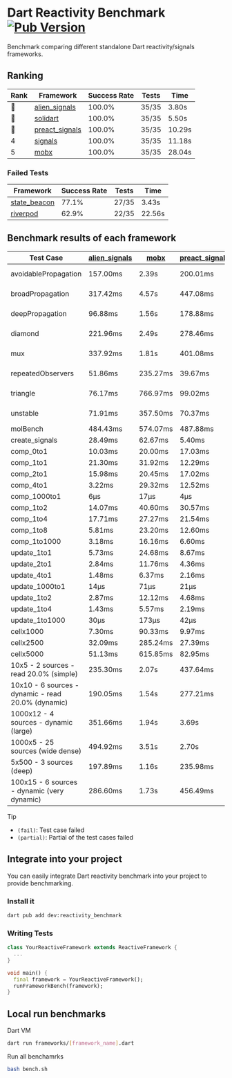 # Dart Reactivity Benchmark [![Pub Version](https://img.shields.io/pub/v/reactivity_benchmark)](https://pub.dev/packages/reactivity_benchmark)

Benchmark comparing different standalone Dart reactivity/signals frameworks.

## Ranking

<!-- ranking start -->
| Rank | Framework | Success Rate | Tests | Time |
|------|-----------|--------------|-------|------|
| 🥇 | [alien_signals](https://github.com/medz/alien-signals-dart) | 100.0% | 35/35 | 3.80s |
| 🥈 | [solidart](https://github.com/nank1ro/solidart) | 100.0% | 35/35 | 5.50s |
| 🥉 | [preact_signals](https://pub.dev/packages/preact_signals) | 100.0% | 35/35 | 10.29s |
| 4 | [signals](https://github.com/rodydavis/signals.dart) | 100.0% | 35/35 | 11.18s |
| 5 | [mobx](https://github.com/mobxjs/mobx.dart) | 100.0% | 35/35 | 28.04s |

<!-- ranking end -->

### **Failed Tests**

<!-- fail start -->
| Framework | Success Rate | Tests | Time |
|-----------|--------------|-------|------|
| [state_beacon](https://github.com/jinyus/dart_beacon) | 77.1% | 27/35 | 3.43s |
| [riverpod](https://github.com/rrousselGit/riverpod) | 62.9% | 22/35 | 22.56s |

<!-- fail end -->

## Benchmark results of each framework

<!-- test-case start -->
| Test Case | [alien_signals](https://github.com/medz/alien-signals-dart) | [mobx](https://github.com/mobxjs/mobx.dart) | [preact_signals](https://pub.dev/packages/preact_signals) | [riverpod](https://github.com/rrousselGit/riverpod) | [signals](https://github.com/rodydavis/signals.dart) | [solidart](https://github.com/nank1ro/solidart) | [state_beacon](https://github.com/jinyus/dart_beacon) |
|---|---|---|---|---|---|---|---|
| avoidablePropagation | 157.00ms | 2.39s | 200.01ms | 1.33s | 207.88ms | 293.38ms | 152.41ms (fail) |
| broadPropagation | 317.42ms | 4.57s | 447.08ms | 78.86ms (fail) | 464.20ms | 522.17ms | 6.18ms (fail) |
| deepPropagation | 96.88ms | 1.56s | 178.88ms | 1.88s (fail) | 169.37ms | 172.51ms | 140.87ms (fail) |
| diamond | 221.96ms | 2.49s | 278.46ms | 2.52s (fail) | 281.04ms | 354.92ms | 190.22ms (fail) |
| mux | 337.92ms | 1.81s | 401.08ms | 560.67ms (fail) | 407.62ms | 441.85ms | 191.86ms (fail) |
| repeatedObservers | 51.86ms | 235.27ms | 39.67ms | 371.77ms (fail) | 45.00ms | 87.29ms | 52.81ms (fail) |
| triangle | 76.17ms | 766.97ms | 99.02ms | 881.68ms (fail) | 105.72ms | 115.36ms | 75.70ms (fail) |
| unstable | 71.91ms | 357.50ms | 70.37ms | 616.46ms (fail) | 79.19ms | 102.31ms | 340.13ms (fail) |
| molBench | 484.43ms | 574.07ms | 487.88ms | 10.92ms | 485.45ms | 498.43ms | 989μs |
| create_signals | 28.49ms | 62.67ms | 5.40ms | 25.00ms | 26.04ms | 35.55ms | 70.27ms |
| comp_0to1 | 10.03ms | 20.00ms | 17.03ms | 15.37ms | 11.84ms | 30.88ms | 57.55ms |
| comp_1to1 | 21.30ms | 31.92ms | 12.29ms | 30.93ms | 32.29ms | 44.81ms | 57.07ms |
| comp_2to1 | 15.98ms | 20.45ms | 17.02ms | 34.52ms | 8.98ms | 13.47ms | 37.43ms |
| comp_4to1 | 3.22ms | 29.32ms | 12.52ms | 9.05ms | 2.14ms | 26.96ms | 16.70ms |
| comp_1000to1 | 6μs | 17μs | 4μs | 4μs | 4μs | 26μs | 43μs |
| comp_1to2 | 14.07ms | 40.60ms | 30.57ms | 11.98ms | 20.80ms | 41.69ms | 45.94ms |
| comp_1to4 | 17.71ms | 27.27ms | 21.54ms | 22.27ms | 11.72ms | 33.28ms | 44.60ms |
| comp_1to8 | 5.81ms | 23.20ms | 12.60ms | 6.96ms | 8.04ms | 17.49ms | 43.54ms |
| comp_1to1000 | 3.18ms | 16.16ms | 6.60ms | 4.59ms | 4.18ms | 15.96ms | 39.28ms |
| update_1to1 | 5.73ms | 24.68ms | 8.67ms | 83.10ms | 8.94ms | 15.64ms | 5.96ms |
| update_2to1 | 2.84ms | 11.76ms | 4.36ms | 41.26ms | 4.51ms | 7.68ms | 2.96ms |
| update_4to1 | 1.48ms | 6.37ms | 2.16ms | 20.75ms | 2.28ms | 3.87ms | 1.53ms |
| update_1000to1 | 14μs | 71μs | 21μs | 228μs | 22μs | 38μs | 25μs |
| update_1to2 | 2.87ms | 12.12ms | 4.68ms | 41.66ms | 4.46ms | 7.68ms | 2.98ms |
| update_1to4 | 1.43ms | 5.57ms | 2.19ms | 20.16ms | 2.28ms | 3.88ms | 1.51ms |
| update_1to1000 | 30μs | 173μs | 42μs | 142μs | 43μs | 172μs | 404μs |
| cellx1000 | 7.30ms | 90.33ms | 9.97ms | N/A | 10.17ms | 12.80ms | 6.35ms |
| cellx2500 | 32.09ms | 285.24ms | 27.39ms | N/A | 34.60ms | 41.80ms | 30.18ms |
| cellx5000 | 51.13ms | 615.85ms | 82.95ms | N/A | 77.84ms | 103.63ms | 77.26ms |
| 10x5 - 2 sources - read 20.0% (simple) | 235.30ms | 2.07s | 437.64ms | 2.13s | 522.91ms | 365.17ms | 240.89ms |
| 10x10 - 6 sources - dynamic - read 20.0% (dynamic) | 190.05ms | 1.54s | 277.21ms | 1.47s (partial) | 297.77ms | 246.00ms | 199.04ms |
| 1000x12 - 4 sources - dynamic (large) | 351.66ms | 1.94s | 3.69s | 2.51s (partial) | 3.77s | 467.32ms | 345.82ms |
| 1000x5 - 25 sources (wide dense) | 494.92ms | 3.51s | 2.70s | 4.30s | 3.36s | 725.63ms | 486.50ms |
| 5x500 - 3 sources (deep) | 197.89ms | 1.16s | 235.98ms | 1.71s | 224.88ms | 268.30ms | 207.00ms |
| 100x15 - 6 sources - dynamic (very dynamic) | 286.60ms | 1.73s | 456.49ms | 1.82s (partial) | 489.50ms | 380.98ms | 258.98ms |

<!-- test-case end -->

> [!TIP]
> - `(fail)`: Test case failed
> - `(partial)`: Partial of the test cases failed

## Integrate into your project

You can easily integrate Dart reactivity benchmark into your project to provide benchmarking.

### Install it

```bash
dart pub add dev:reactivity_benchmark
```

### Writing Tests

```dart
class YourReactiveFramework extends ReactiveFramework {
  ...
}

void main() {
  final framework = YourReactiveFramework();
  runFrameworkBench(framework);
}
```

## Local run benchmarks

Dart VM
```bash
dart run frameworks/[framework_name].dart
```

Run all benchamrks
```bash
bash bench.sh
```
